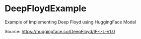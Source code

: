 # DeepFloydExample

Example of Implementing Deep Floyd using HuggingFace Model

Source: https://huggingface.co/DeepFloyd/IF-I-L-v1.0